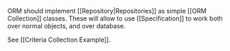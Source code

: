 ORM should implement [[Repository|Repositories]] as simple [[ORM Collection]] classes. These will allow to use [[Specification]] to work both over normal objects, and over database.

See [[Criteria Collection Example]].


